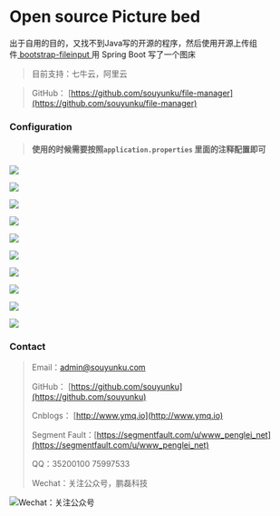 # Open source Picture bed

出于自用的目的，又找不到Java写的开源的程序，然后使用开源上传组件[ bootstrap-fileinput ](https://github.com/kartik-v/bootstrap-fileinput/)用 Spring Boot 写了一个图床

> 目前支持：七牛云，阿里云


> GitHub： [https://github.com/souyunku/file-manager](https://github.com/souyunku/file-manager)


### Configuration

> #### 使用的时候需要按照`application.properties` 里面的注释配置即可

![](https://raw.githubusercontent.com/souyunku/file-manager/master/file-manager/doc/index-0.png)


![](https://raw.githubusercontent.com/souyunku/file-manager/master/file-manager/doc/index-1.png)


![](https://raw.githubusercontent.com/souyunku/file-manager/master/file-manager/doc/index-2.png)


![](https://raw.githubusercontent.com/souyunku/file-manager/master/file-manager/doc/index-3.png)


![](https://raw.githubusercontent.com/souyunku/file-manager/master/file-manager/doc/index-4.png)


![](https://raw.githubusercontent.com/souyunku/file-manager/master/file-manager/doc/index-5.png)


![](https://raw.githubusercontent.com/souyunku/file-manager/master/file-manager/doc/index-6.png)


![](https://raw.githubusercontent.com/souyunku/file-manager/master/file-manager/doc/index-7.png)


![](https://raw.githubusercontent.com/souyunku/file-manager/master/file-manager/doc/index-8.png)


![](https://raw.githubusercontent.com/souyunku/file-manager/master/file-manager/doc/index-9.png)

### Contact

> Email：admin@souyunku.com
> 
> GitHub： [https://github.com/souyunku](https://github.com/souyunku)
> 
> Cnblogs： [http://www.ymq.io](http://www.ymq.io)
> 
> Segment Fault：[https://segmentfault.com/u/www_penglei_net](https://segmentfault.com/u/www_penglei_net)
> 
> QQ：35200100 75997533
> 
> Wechat：关注公众号，鹏磊科技

![Wechat：关注公众号](http://www.ymq.io/images/pengleikeji.jpg "鹏磊科技")



